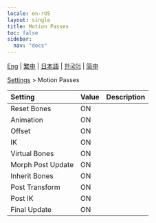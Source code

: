 ```yaml
---
locale: en-rUS
layout: single
title: Motion Passes
toc: false
sidebar:
  nav: "docs"
---
```

[Eng](/dancexr/menu/2025.4/actor/motion_passes) | [繁中](/tw/dancexr/menu/2025.4/actor/motion_passes) | [日本語](/jp/dancexr/menu/2025.4/actor/motion_passes) | [한국어](/kr/dancexr/menu/2025.4/actor/motion_passes) | [简中](/zh/dancexr/menu/2025.4/actor/motion_passes)

[Settings](../menu#Settings) > Motion Passes



| Setting | Value | Description |
| :--- | --- | :--- |
| Reset Bones | ON | 
| Animation | ON | 
| Offset | ON | 
| IK | ON | 
| Virtual Bones | ON | 
| Morph Post Update | ON | 
| Inherit Bones | ON | 
| Post Transform | ON | 
| Post IK | ON | 
| Final Update | ON | 
